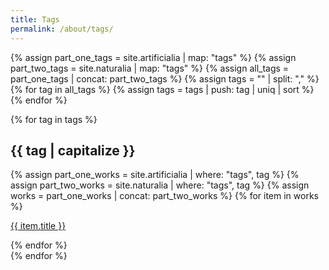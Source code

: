 ```yaml
---
title: Tags
permalink: /about/tags/
---
```

{% assign part_one_tags = site.artificialia | map: "tags" %}
{% assign part_two_tags = site.naturalia | map: "tags" %}
{% assign all_tags = part_one_tags | concat: part_two_tags %}
{% assign tags = "" | split: "," %}
{% for tag in all_tags %}
  {% assign tags = tags | push: tag | uniq | sort %}
{% endfor %}

<section class="section">
  <div class="container">
  {% for tag in tags %}
  <div class="block px-6">
    <h2 id="{{ tag | slugify }}" class="title is-3">{{ tag | capitalize }}</h2>
    {% assign part_one_works = site.artificialia | where: "tags", tag %}
    {% assign part_two_works = site.naturalia | where: "tags", tag %}
    {% assign works = part_one_works | concat: part_two_works %}
    {% for item in works %}
    <p><a href="{{ item.url }}">{{ item.title }}</a></p>
    {% endfor %}
  </div>
  {% endfor %}
  </div>
</section>